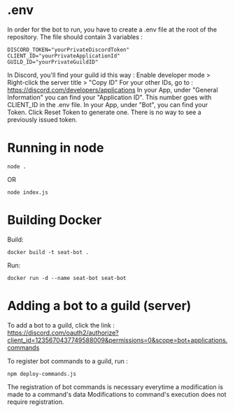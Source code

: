 # .env

In order for the bot to run, you have to create a .env file at the root of the repository.
The file should contain 3 variables :

```
DISCORD_TOKEN="yourPrivateDiscordToken"
CLIENT_ID="yourPrivateApplicationId"
GUILD_ID="yourPrivateGuildID"
```

In Discord, you'll find your guild id this way : Enable developer mode > Right-click the server title > "Copy ID"
For your other IDs, go to : https://discord.com/developers/applications
In your App, under "General Information" you can find your "Application ID". This number goes with CLIENT_ID in the .env file.
In your App, under "Bot", you can find your Token. Click Reset Token to generate one. There is no way to see a previously issued token.

# Running in node

```
node .
```

OR

```
node index.js
```

# Building Docker

Build:

```
docker build -t seat-bot .
```

Run:

```
docker run -d --name seat-bot seat-bot
```

# Adding a bot to a guild (server)

To add a bot to a guild, click the link :
https://discord.com/oauth2/authorize?client_id=1235670437749588009&permissions=0&scope=bot+applications.commands

To register bot commands to a guild, run :

```
npm deploy-commands.js
```

The registration of bot commands is necessary everytime a modification is made to a command's data
Modifications to command's execution does not require registration.
